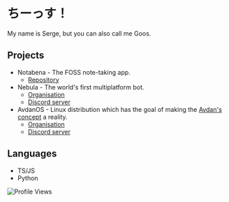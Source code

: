 # ちーっす！
My name is Serge, but you can also call me Goos.

## Projects
- Notabena - The FOSS note-taking app.
  - [Repository](https://github.com/ThatFrogDev/notabena)
- Nebula - The world's first multiplatform bot.
  - [Organisation](https://github.com/NebulaTheBot)
  - [Discord server](https://discord.gg/7Px37vZy2M)
- AvdanOS - Linux distribution which has the goal of making the [Avdan's concept](https://www.youtube.com/watch?v=tXFEiw1aJTw) a reality.
  - [Organisation](https://github.com/AvdanOS)
  - [Discord server](https://discord.gg/gRCcCUZ5px)

## Languages
- TS/JS
- Python
  
<img src="https://komarev.com/ghpvc/?username=MrSerge01" alt="Profile Views" />

